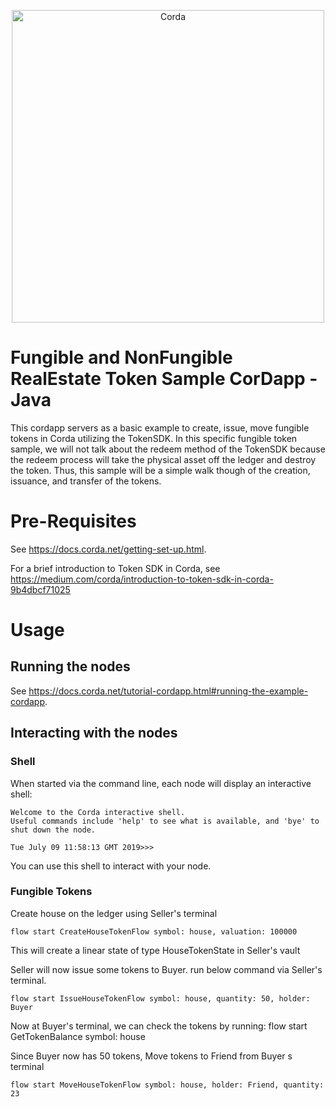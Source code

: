 <p align="center">
  <img src="https://www.corda.net/wp-content/uploads/2016/11/fg005_corda_b.png" alt="Corda" width="500">
</p>

# Fungible and NonFungible RealEstate Token Sample CorDapp - Java

This cordapp servers as a basic example to create, issue, move fungible tokens in Corda utilizing the TokenSDK. In this specific fungible token sample, we will not talk about the
redeem method of the TokenSDK because the redeem process will take the physical asset off the ledger and destroy the token. Thus, this sample will be a simple walk though of the
creation, issuance, and transfer of the tokens.



# Pre-Requisites

See https://docs.corda.net/getting-set-up.html.

For a brief introduction to Token SDK in Corda, see https://medium.com/corda/introduction-to-token-sdk-in-corda-9b4dbcf71025

# Usage

## Running the nodes

See https://docs.corda.net/tutorial-cordapp.html#running-the-example-cordapp.

## Interacting with the nodes

### Shell

When started via the command line, each node will display an interactive shell:

    Welcome to the Corda interactive shell.
    Useful commands include 'help' to see what is available, and 'bye' to shut down the node.

    Tue July 09 11:58:13 GMT 2019>>>

You can use this shell to interact with your node.

### Fungible Tokens

Create house on the ledger using Seller's terminal

    flow start CreateHouseTokenFlow symbol: house, valuation: 100000

This will create a linear state of type HouseTokenState in Seller's vault

Seller will now issue some tokens to Buyer. run below command via Seller's terminal.

    flow start IssueHouseTokenFlow symbol: house, quantity: 50, holder: Buyer

Now at Buyer's terminal, we can check the tokens by running:
    flow start GetTokenBalance symbol: house

Since Buyer now has 50 tokens, Move tokens to Friend from Buyer s terminal

    flow start MoveHouseTokenFlow symbol: house, holder: Friend, quantity: 23

